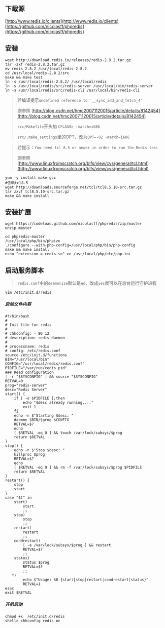 ## 下载源
[http://www.redis.io/clients](http://www.redis.io/clients)
[https://github.com/nicolasff/phpredis](https://github.com/nicolasff/phpredis)

## 安装
```shell
wget http://download.redis.io/releases/redis-2.8.2.tar.gz
tar -zxf redis-2.8.2.tar.gz
mv redis-2.8.2 /usr/local/redis-2.8.2
cd /usr/local/redis-2.8.2/src
make && make test
ln -s /usr/local/redis-2.8.2/ /usr/local/redis
ln -s /usr/local/redis/src/redis-server /usr/local/bin/redis-server
ln -s /usr/local/redis/src/redis-cli /usr/local/bin/redis-cli
```
> 若编译提示`undefined reference to '__sync_add_and_fetch_4' `
> 
> 则参照 [http://blog.csdn.net/hmc20071120015/article/details/8142454](http://blog.csdn.net/hmc20071120015/article/details/8142454)
> 
> `src/Makefile`开头加 `CFLAGS= -march=i686`
> 
> `src/.make_settings`里的OPT，改为`OPT=-O2 -march=i686`

> 若提示：`You need tcl 8.5 or newer in order to run the Redis test`
> 
> 则参照 [http://www.linuxfromscratch.org/blfs/view/cvs/general/tcl.html](http://www.linuxfromscratch.org/blfs/view/cvs/general/tcl.html)
```shell
yum -y install make gcc
#依赖tcl8.5
wget http://downloads.sourceforge.net/tcl/tcl8.5.10-src.tar.gz
tar zxvf tcl8.5.10-src.tar.gz
make && make install
```

## 安装扩展
```shell
wget https://codeload.github.com/nicolasff/phpredis/zip/master
unzip master

cd phpredis-master
/usr/local/php/bin/phpize
./configure --with-php-config=/usr/local/php/bin/php-config
make && make install
echo "extension = redis.so" >> /usr/local/php/etc/php.ini
```

## 启动服务脚本
> `redis.conf`中的`deamonize`默认是`no`，改成`yes`就可以在后台运行守护进程

```shell
vim /etc/init.d/redis
```

##### 启动文件内容
```
#!/bin/bash 
# 
# Init file for redis 
# 
# chkconfig: - 80 12 
# description: redis daemon 
# 
# processname: redis 
# config: /etc/redis.conf 
source /etc/init.d/functions
BIN="/usr/local/bin"
CONFIG="/usr/local/redis/redis.conf"
PIDFILE="/var/run/redis.pid"
### Read configuration 
[ -r "$SYSCONFIG" ] && source "$SYSCONFIG"
RETVAL=0
prog="redis-server"
desc="Redis Server"
start() {
    if [ -e $PIDFILE ];then
		echo "$desc already running...." 
		exit 1
    fi
    echo -n $"Starting $desc: " 
    daemon $BIN/$prog $CONFIG
    RETVAL=$?
    echo 
    [ $RETVAL -eq 0 ] && touch /var/lock/subsys/$prog
    return $RETVAL
}
stop() {
	echo -n $"Stop $desc: " 
	killproc $prog
	RETVAL=$?
	echo 
	[ $RETVAL -eq 0 ] && rm -f /var/lock/subsys/$prog $PIDFILE
	return $RETVAL
}
restart() {
 	stop
	start
}
case "$1" in
    start)
        start
        ;;
    stop)
        stop
        ;;
    restart)
        restart
        ;;
    condrestart)
        [ -e /var/lock/subsys/$prog ] && restart
        RETVAL=$?
        ;;
    status)
        status $prog
        RETVAL=$?
        ;;
   *)
        echo $"Usage: $0 {start|stop|restart|condrestart|status}" 
        RETVAL=1
esac
exit $RETVAL
```

##### 开机启动
```shell
chmod +x  /etc/init.d/redis
shell> chkconfig redis on
```